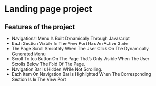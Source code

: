 # Landing page project 

## Features of the project

   - Navigational Menu Is Built Dynamically Through Javascript 
   - Each Section Visbile In The View Port Has An Active State 
   - The Page Scroll Smoothly When The User Click On The Dynamically Generated Menu
   - Scroll To top Button On The Page That’s Only Visible When The User Scrolls Below The Fold Of The Page.
   - Navigation Bar Is Hidden While Not Scrolling.
   - Each Item On Navigation Bar Is Highlighted When The Corresponding Section Is In The View Port
